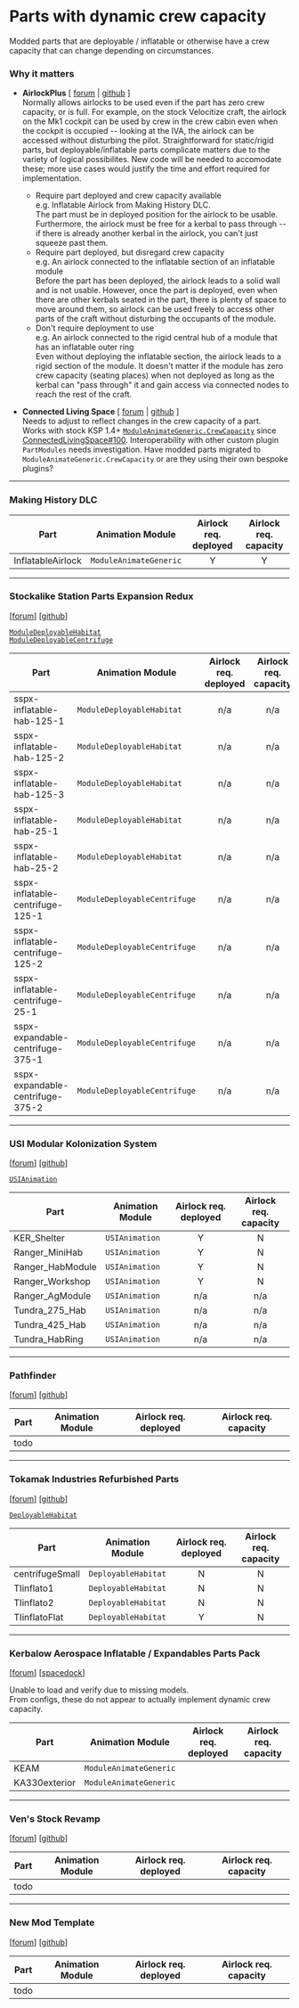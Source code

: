 # Parts with dynamic crew capacity 

Modded parts that are deployable / inflatable or otherwise have a crew capacity that can change depending on circumstances.

### Why it matters

* **AirlockPlus** [ [forum](http://forum.kerbalspaceprogram.com/index.php?showtopic=160268) | [github](https://github.com/cake-pie/AirlockPlus) ]  
Normally allows airlocks to be used even if the part has zero crew capacity, or is full. For example, on the stock Velocitize craft, the airlock on the Mk1 cockpit can be used by crew in the crew cabin even when the cockpit is occupied -- looking at the IVA, the airlock can be accessed without disturbing the pilot. Straightforward for static/rigid parts, but deployable/inflatable parts complicate matters due to the variety of logical possibilites. New code will be needed to accomodate these; more use cases would justify the time and effort required for implementation.
  * Require part deployed and crew capacity available  
    e.g. Inflatable Airlock from Making History DLC.  
    The part must be in deployed position for the airlock to be usable. Furthermore, the airlock must be free for a kerbal to pass through -- if there is already another kerbal in the airlock, you can't just squeeze past them.
  * Require part deployed, but disregard crew capacity  
    e.g. An airlock connected to the inflatable section of an inflatable module  
    Before the part has been deployed, the airlock leads to a solid wall and is not usable. However, once the part is deployed, even when there are other kerbals seated in the part, there is plenty of space to move around them, so airlock can be used freely to access other parts of the craft without disturbing the occupants of the module.
  * Don't require deployment to use  
    e.g. An airlock connected to the rigid central hub of a module that has an inflatable outer ring  
    Even without deploying the inflatable section, the airlock leads to a rigid section of the module. It doesn't matter if the module has zero crew capacity (seating places) when not deployed as long as the kerbal can "pass through" it and gain access via connected nodes to reach the rest of the craft.

* **Connected Living Space** [ [forum](http://forum.kerbalspaceprogram.com/index.php?showtopic=109972) | [github](https://github.com/codepoetpbowden/ConnectedLivingSpace) ]  
Needs to adjust to reflect changes in the crew capacity of a part.  
Works with stock KSP 1.4+ [`ModuleAnimateGeneric.CrewCapacity`](https://kerbalspaceprogram.com/api/class_module_animate_generic.html#a0b9e3c3d6e5c62c6be229ab8333064bc) since [ConnectedLivingSpace#100](https://github.com/codepoetpbowden/ConnectedLivingSpace/pull/100). Interoperability with other custom plugin `PartModules` needs investigation. Have modded parts migrated to `ModuleAnimateGeneric.CrewCapacity` or are they using their own bespoke plugins?

---
### Making History DLC

| Part | Animation Module | Airlock req. deployed | Airlock req. capacity |
|------|------------------|:---------------------:|:---------------------:|
| InflatableAirlock | `ModuleAnimateGeneric` | Y | Y |

---
### Stockalike Station Parts Expansion Redux

[[forum](http://forum.kerbalspaceprogram.com/index.php?showtopic=170211)] [[github](https://github.com/ChrisAdderley/StationPartsExpansionRedux)]

[`ModuleDeployableHabitat`](https://github.com/ChrisAdderley/StationPartsExpansionRedux/blob/master/Source/HabUtils/ModuleDeployableHabitat.cs)  
[`ModuleDeployableCentrifuge`](https://github.com/ChrisAdderley/StationPartsExpansionRedux/blob/master/Source/HabUtils/ModuleDeployableCentrifuge.cs)

| Part | Animation Module | Airlock req. deployed | Airlock req. capacity |
|------|------------------|:---------------------:|:---------------------:|
| sspx-inflatable-hab-125-1 | `ModuleDeployableHabitat` |n/a|n/a|
| sspx-inflatable-hab-125-2 | `ModuleDeployableHabitat` |n/a|n/a|
| sspx-inflatable-hab-125-3 | `ModuleDeployableHabitat` |n/a|n/a|
| sspx-inflatable-hab-25-1 | `ModuleDeployableHabitat` |n/a|n/a|
| sspx-inflatable-hab-25-2 | `ModuleDeployableHabitat` |n/a|n/a|
| sspx-inflatable-centrifuge-125-1 | `ModuleDeployableCentrifuge` |n/a|n/a|
| sspx-inflatable-centrifuge-125-2 | `ModuleDeployableCentrifuge` |n/a|n/a|
| sspx-inflatable-centrifuge-25-1 | `ModuleDeployableCentrifuge` |n/a|n/a|
| sspx-expandable-centrifuge-375-1 | `ModuleDeployableCentrifuge` |n/a|n/a|
| sspx-expandable-centrifuge-375-2 | `ModuleDeployableCentrifuge` |n/a|n/a|

---
### USI Modular Kolonization System

[[forum](http://forum.kerbalspaceprogram.com/index.php?showtopic=154587)] [[github](https://github.com/UmbraSpaceIndustries/MKS)]

[`USIAnimation`](https://github.com/UmbraSpaceIndustries/UmbraSpaceIndustries/blob/master/USITools/USITools/USIAnimation.cs)

| Part | Animation Module | Airlock req. deployed | Airlock req. capacity |
|------|------------------|:---------------------:|:---------------------:|
| KER_Shelter | `USIAnimation` | Y | N |
| Ranger_MiniHab | `USIAnimation` | Y | N |
| Ranger_HabModule | `USIAnimation` | Y | N |
| Ranger_Workshop | `USIAnimation` | Y | N |
| Ranger_AgModule | `USIAnimation` |n/a|n/a|
| Tundra_275_Hab | `USIAnimation` |n/a|n/a|
| Tundra_425_Hab | `USIAnimation` |n/a|n/a|
| Tundra_HabRing | `USIAnimation` |n/a|n/a|

---
### Pathfinder

[[forum](http://forum.kerbalspaceprogram.com/index.php?showtopic=121397)] [[github](https://github.com/Angel-125/Pathfinder)]

| Part | Animation Module | Airlock req. deployed | Airlock req. capacity |
|------|------------------|:---------------------:|:---------------------:|
| todo ||||

---
### Tokamak Industries Refurbished Parts

[[forum](http://forum.kerbalspaceprogram.com/index.php?showtopic=163166)] [[github](https://github.com/linuxgurugamer/Tokamak-Refurbished-Parts)]

[`DeployableHabitat`](https://github.com/linuxgurugamer/Tokamak-Refurbished-Parts/blob/master/PJHabitat/DeployableHabitat.cs)

| Part | Animation Module | Airlock req. deployed | Airlock req. capacity |
|------|------------------|:---------------------:|:---------------------:|
| centrifugeSmall | `DeployableHabitat` | N | N |
| TIinflato1 | `DeployableHabitat` | N | N |
| TIinflato2 | `DeployableHabitat` | N | N |
| TIinflatoFlat | `DeployableHabitat` | Y | N |

---
### Kerbalow Aerospace Inflatable / Expandables Parts Pack

[[forum](http://forum.kerbalspaceprogram.com/index.php?showtopic=172622)] [[spacedock](https://www.spacedock.info/mod/1755/Kerbalow%20Aerospace)]

Unable to load and verify due to missing models.  
From configs, these do not appear to actually implement dynamic crew capacity.

| Part | Animation Module | Airlock req. deployed | Airlock req. capacity |
|------|------------------|:---------------------:|:---------------------:|
| KEAM | `ModuleAnimateGeneric` |||
| KA330exterior | `ModuleAnimateGeneric` |||

---
### Ven's Stock Revamp 

[[forum](http://forum.kerbalspaceprogram.com/index.php?showtopic=83696)] [[github](https://github.com/Kerbas-ad-astra/Stock-Revamp)]

| Part | Animation Module | Airlock req. deployed | Airlock req. capacity |
|------|------------------|:---------------------:|:---------------------:|
| todo ||||

---
### New Mod Template

[[forum](http://forum.kerbalspaceprogram.com/index.php?showtopic=)] [[github]()]

| Part | Animation Module | Airlock req. deployed | Airlock req. capacity |
|------|------------------|:---------------------:|:---------------------:|
| todo ||||
